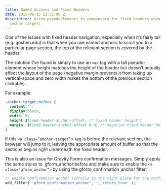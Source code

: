 ```yaml
---
title: Named Anchors and Fixed Headers
date: 2015-06-15 13:32:00 Z
description: Using pseudoelements to compensate for fixed headers when jumping to
  anchor targets
---
```


One of the issues with fixed header navigation, especially when it’s fairly tall (e.g. goshen.edu) is that when you use named anchors to scroll you to a particular page section, the top of the relevant section is covered by the header.

The solution I’ve found is simply to use an `<a>` tag with a tall pseudo-element whose height matches the height of the header but doesn’t actually affect the layout of the page (negative margin prevents it from taking up vertical-space and zero width makes the bottom of the previous section clickable).

For example:

```css
.anchor-target:before {
  content:"";
  display:block;
  width: 0;
  height:$fixed-header-anchor-offset; /* fixed header height*/
  margin:-$fixed-header-anchor-offset 0 0; /* negative fixed header height */
}
```

If this `<a class=”anchor-target”`> tag is before the relevant section, the browser will jump to it, leaving the appropriate amount of buffer so that the sections begins right underneath the fixed header.

This is also an issue for Gravity Forms confirmation messages. Simply apply the same styles to .gform_anchor:before and make sure to enable the `<a class=”gform_anchor”>` by using the gform_confirmation_anchor filter:

```php
// enable confirmation anchor (scrolls to the right place for the confirmation message)
add_filter( 'gform_confirmation_anchor', '__return_true' );
```